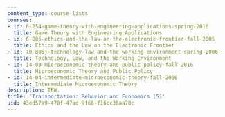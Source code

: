 ```yaml
---
content_type: course-lists
courses:
- id: 6-254-game-theory-with-engineering-applications-spring-2010
  title: Game Theory with Engineering Applications
- id: 6-805-ethics-and-the-law-on-the-electronic-frontier-fall-2005
  title: Ethics and the Law on the Electronic Frontier
- id: 10-805j-technology-law-and-the-working-environment-spring-2006
  title: Technology, Law, and the Working Environment
- id: 14-03-microeconomic-theory-and-public-policy-fall-2016
  title: Microeconomic Theory and Public Policy
- id: 14-04-intermediate-microeconomic-theory-fall-2006
  title: Intermediate Microeconomic Theory
description: TBW.
title: 'Transportation: Behavior and Economics (5)'
uid: 43ed57a9-470f-47ad-9f66-f16cc36aa70c
---
```

